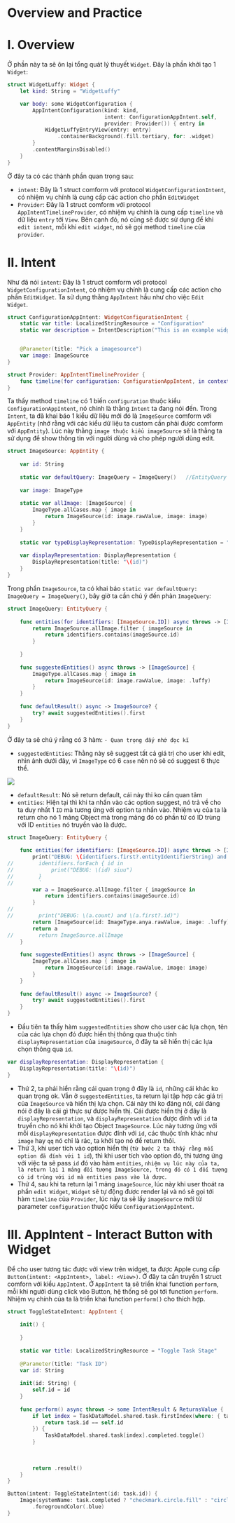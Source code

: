 # Overview and Practice 

# I. Overview

Ở phần này ta sẽ ôn lại tổng quát lý thuyết `Widget`. Đây là phần khởi tạo 1 `Widget`:


```swift
struct WidgetLuffy: Widget {
    let kind: String = "WidgetLuffy"

    var body: some WidgetConfiguration {
        AppIntentConfiguration(kind: kind, 
                               intent: ConfigurationAppIntent.self,
                               provider: Provider()) { entry in
            WidgetLuffyEntryView(entry: entry)
                .containerBackground(.fill.tertiary, for: .widget)
        }
        .contentMarginsDisabled()
    }
}


```

Ở đây ta có các thành phần quan trọng sau:
- `intent`: Đây là 1 struct comform với protocol `WidgetConfigurationIntent`, có nhiệm vụ chính là cung cấp các action cho phần `EditWidget`
- `Provider`: Đây là 1 struct comform với protocol `AppIntentTimelineProvider`, có nhiệm vụ chính là cung cấp `timeline` và dữ liệu `entry` tới `View`. Bên cạnh đó, nó cũng sẽ được sử dụng để khi `edit intent`, mỗi khi `edit widget`, nó sẽ gọi method `timeline` của `provider`.

# II. Intent

Như đã nói `intent`: Đây là 1 struct comform với protocol `WidgetConfigurationIntent`, có nhiệm vụ chính là cung cấp các action cho phần `EditWidget`. Ta sử dụng thằng `AppIntent` hầu như cho việc `Edit Widget`.

```swift
struct ConfigurationAppIntent: WidgetConfigurationIntent {
    static var title: LocalizedStringResource = "Configuration"
    static var description = IntentDescription("This is an example widget.")


    @Parameter(title: "Pick a imagesource")
    var image: ImageSource
}

struct Provider: AppIntentTimelineProvider {
    func timeline(for configuration: ConfigurationAppIntent, in context: Context) async -> Timeline<GameStatusEntry> {}
}
```

Ta thấy method `timeline` có 1 biến `configuration` thuộc kiểu `ConfigurationAppIntent`, nó chính là thằng `Intent` ta đang nói đến. Trong `Intent`, ta đã khai báo 1 kiểu dữ liệu mới đó là `ImageSource` comform với `AppEntity` (nhớ rằng với các kiểu dữ liệu ta custom cần phải được comform với `AppEntity`). Lúc này thằng `image thuộc kiểu imageSource` sẽ là thằng ta sử dụng để show thông tin với người dùng và cho phép người dùng edit.

```swift
struct ImageSource: AppEntity {
    
    var id: String
    
    static var defaultQuery: ImageQuery = ImageQuery()   //EntityQuery
        
    var image: ImageType
    
    static var allImage: [ImageSource] {
        ImageType.allCases.map { image in
            return ImageSource(id: image.rawValue, image: image)
        }
    }
    
    static var typeDisplayRepresentation: TypeDisplayRepresentation = "Image Viet"
    
    var displayRepresentation: DisplayRepresentation {
        DisplayRepresentation(title: "\(id)")
    }
}
```  

Trong phần `ImageSource`, ta có khai báo `static var defaultQuery: ImageQuery = ImageQuery()`, bây giờ ta cần chú ý đến phàn `ImageQuery`:

```swift
struct ImageQuery: EntityQuery {
    
    func entities(for identifiers: [ImageSource.ID]) async throws -> [ImageSource] {
        return ImageSource.allImage.filter { imageSource in
            return identifiers.contains(imageSource.id)
        }
        
    }
    
    func suggestedEntities() async throws -> [ImageSource] {
        ImageType.allCases.map { image in
            return ImageSource(id: image.rawValue, image: .luffy)
        }
    }
    
    func defaultResult() async -> ImageSource? {
        try? await suggestedEntities().first
    }
}
```

Ở đây ta sẽ chú ý rằng có 3 hàm: `- Quan trọng đấy nhớ đọc kĩ`
- `suggestedEntities`: Thằng này sẽ suggest tất cả giá trị cho user khi edit, nhìn ảnh dưới đây, vì `ImageType` có 6 `case`  nên nó sẽ có suggest 6 thực thể.

![](widgets/all_suggest.png)

- `defaultResult`: Nó sẽ return default, cái này thi ko cần quan tâm
- `entities`: Hiện tại thì khi ta nhấn vào các option suggest, nó trả về cho ta duy nhất 1 `ID` mà tương ứng với option ta nhấn vào. Nhiệm vụ của ta là return cho nó 1 mảng Object mà trong mảng đó có phần tử có ID trùng với ID `entities` nó truyền vào là được.

```swift
struct ImageQuery: EntityQuery {
    
    func entities(for identifiers: [ImageSource.ID]) async throws -> [ImageSource] {
        print("DEBUG: \(identifiers.first?.entityIdentifierString) and \(identifiers.count)")
//        identifiers.forEach { id in
//            print("DEBUG: \(id) siuu")
//        }
//        `
        var a = ImageSource.allImage.filter { imageSource in
            return identifiers.contains(imageSource.id)
        }
//        
//        print("DEBUG: \(a.count) and \(a.first?.id)")
        return [ImageSource(id: ImageType.anya.rawValue, image: .luffy), ImageSource(id: ImageType.sasuke.rawValue, image: .sasuke)]
        return a
//        return ImageSource.allImage
    }
    
    func suggestedEntities() async throws -> [ImageSource] {
        ImageType.allCases.map { image in
            return ImageSource(id: image.rawValue, image: image)
        }
    }
    
    func defaultResult() async -> ImageSource? {
        try? await suggestedEntities().first
    }
}
```

- Đầu tiên ta thấy hàm `suggestedEntities` show cho user các lựa chọn, tên của các lựa chọn đó được hiển thị thông qua thuộc tính `displayRepresentation` của `imageSource`, ở đây ta sẽ hiển thị các lựa chọn thông qua `id`.

```swift
var displayRepresentation: DisplayRepresentation {
    DisplayRepresentation(title: "\(id)")
}
```

- Thứ 2, ta phải hiển rằng cái quan trọng ở đây là `id`, những cái khác ko quan trọng ok. Vẫn ở `suggestedEntities`, ta return lại tập hợp các giá trị của `ImageSource` và hiển thị lựa chọn. Cái này thì ko đáng nói, cái đáng nói ở đây là cái gì thực sự được hiển thị. Cái được hiển thị ở đây là `displayRepresentation`, và `displayRepresentation` được đính với `id` ta truyền cho nó khi khởi tạo Object `ImageSource`. Lúc này tương ứng với mỗi `displayRepresentation` được đính với `id`, các thuộc tính khác như `image` hay `qq` nó chỉ là rác, ta khởi tạo nó để return thôi.
- Thứ 3, khi user tích vào option hiển thị (`từ bước 2 ta thấy rằng mỗi option đã đính với 1 id`), thì khi user tích vào option đó, thì tương ứng với việc ta sẽ pass `id` đó vào hàm `entities`, `nhiệm vụ lúc này của ta, là return lại 1 mảng đối tượng ImageSource, trong đó có 1 đối tượng có id trùng với id mà entities pass vào là được`. 
- Thứ 4, sau khi ta return lại 1 mảng `imageSource`, lúc này khi user thoát ra phần `edit Widget`, `Widget` sẽ tự động được render lại và nó sẽ gọi tới hàm `timeline` của `Provider`, lúc này ta sẽ lấy `imageSource` mới từ parameter `configuration` thuộc kiểu `ConfigurationAppIntent`.


# III. AppIntent - Interact Button with Widget

Để cho user tương tác được với view trên widget, ta được Apple cung cấp `Button(intent: <AppIntent>, label: <View>)`. Ở đây ta cần truyền 1 struct comforn với kiểu `AppIntent`. Ở `AppIntent` ta sẽ triển khai function `perform`, mỗi khi người dùng click vào Button, hệ thống sẽ gọi tới function `perform`. Nhiệm vụ chính của ta là triển khai function `perform()` cho thích hợp.

```swift
struct ToggleStateIntent: AppIntent {
    
    init() {
        
    }
    
    static var title: LocalizedStringResource = "Toggle Task Stage"
    
    @Parameter(title: "Task ID")
    var id: String
    
    init(id: String) {
        self.id = id
    }
    
    func perform() async throws -> some IntentResult & ReturnsValue {
        if let index = TaskDataModel.shared.task.firstIndex(where: { task in
            return task.id == self.id
        }) {
            TaskDataModel.shared.task[index].completed.toggle()
        }
        
        
        
        return .result()
    }
}

Button(intent: ToggleStateIntent(id: task.id)) {
    Image(systemName: task.completed ? "checkmark.circle.fill" : "circle")
        .foregroundColor(.blue)
}
```